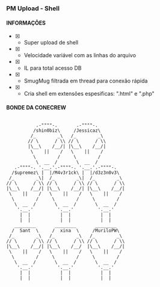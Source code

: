 ### PM Upload - Shell

#### INFORMAÇÕES
- [x] - Super upload de shell
- [x] - Velocidade variável com as linhas do arquivo
- [x] - IL para total acesso DB
- [x] - SmugMug filtrada em thread para conexão rápida
- [x] - Cria shell em extensões espesificas: ".html" e ".php"

#### BONDE DA CONECREW
```
	
           .-""""-.       .-""""-.
          /shin0biz\     /Jessicaz\
         /_        _\   /_        _\
        // \      / \\ // \      / \\
        |\__\    /__/| |\__\    /__/|
         \    ||    /   \    ||    /
          \        /     \        /
           \  __  /       \  __  /
   .-""""-. '.__.'.-""""-. '.__.'.-""""-.
  /$upremez\ |  |/M4v3r1ck\ |  |/d3z3n0v3\
 /_        _\|  /_        _\|  /_        _\
// \      / \\ // \      / \\ // \      / \\
|\__\    /__/| |\__\    /__/| |\__\    /__/|
 \    ||    /   \    ||    /   \    ||    /
  \        /     \        /     \        /
   \  __  /       \  __  /       \  __  /
    '.__.'         '.__.'         '.__.'
     |  |           |  |           |  |
     |  |           |  |           |  |
   ________       ________       ________
  /  Sant  \     /  xina  \     /MuriloPW\
 /_        _\   /_        _\   /_        _\
// \      / \\ // \      / \\ // \      / \\
|\__\    /__/| |\__\    /__/  |\__\    /__/|
 \    ||    /   \    ||    /   \    ||    /
  \        /     \        /     \        /
   \  __  /       \  __  /       \  __  /
    '.__.'         '.__.'         '.__.'
     |  |           |  |           |  |
     |  |           |  |           |  |
     
```
